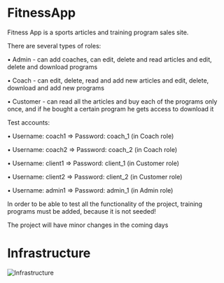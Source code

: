 # FitnessApp
Fitness App is a sports articles and training program sales site.

There are several types of roles:

 •	Admin - can add coaches, can edit, delete and read articles and edit, delete and download programs
 
 •	Coach - can edit, delete, read and add new articles and edit, delete, download and add new programs
 
 •	Customer - can read all the articles and buy each of the programs only once, and if he bought a certain program he gets access to download it

Test accounts:

 •	Username: coach1 => Password: coach_1 (in Coach role)
 
 •	Username: coach2 => Password: coach_2 (in Coach role)
 
 •	Username: client1 => Password: client_1 (in Customer role)
 
 •	Username: client2 => Password: client_2 (in Customer role)
 
 •	Username: admin1 => Password: admin_1 (in Admin role)
 
 In order to be able to test all the functionality of the project, training programs must be added, because it is not seeded!

Тhe project will have minor changes in the coming days

# Infrastructure
![Infrastructure](https://user-images.githubusercontent.com/118682433/207471154-165adaaa-d6fa-4787-a1df-46107f9c38ff.png)

